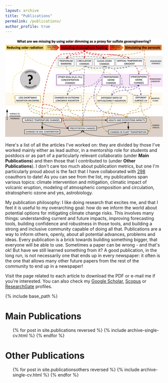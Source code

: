 ```yaml
---
layout: archive
title: "Publications"
permalink: /publications/
author_profile: true
---
```


<img src='/images/Figure_strat_heat.jpg'>

Here's a list of all the articles I've worked on: they are divided by those I've worked mainly either as lead author, in a mentorship role for students and postdocs or as part of a particularly relevant collaboratio (under <b>Main Publications</b>) and then those that I contributed to (under <b>Other Publications</b>). I don't care too much about publication metrics, but one I'm particularly proud about is the fact that I have collaborated with [298](https://www.scopus.com/authid/detail.uri?authorId=57190047135) coauthors to date! As you can see from the list, my publications span various topics: climate intervention and mitigation, climatic impact of volcanic eruption, modeling of atmospheric composition and circulation, stratospheric ozone and yes, astrobiology.

My publication philosophy: I like doing research that excites me, and that I feel it is useful to my overarching goal: how do we inform the world about potential options for mitigating climate change risks. This involves many things: understanding current and future impacts, improving forecasting tools, building confidence and robustness in those tools, and building a strong and inclusive community capable of doing all that. Publications are a way to inform others, openly, about all potential advances, problems and ideas. Every publication is a brick towards building something bigger, that everyone will be able to use. Sometimes a paper can be wrong - and that's ok! But have we still learned something from it? A good publication, in the long run, is not necessarily one that ends up in every newspaper: it often is the one that allows many other future papers from the rest of the community to end up in a newspaper!

Visit the page related to each article to download the PDF or e-mail me if you're interested. You can also check my <u><a href="https://scholar.google.it/citations?user=5d0T8UAAAAAJ&hl=en">Google Scholar</a></u>, <u><a href="https://www.scopus.com/authid/detail.uri?authorId=57190047135">Scopus</a></u> or <u><a href="https://www.researchgate.net/profile/Daniele_Visioni">ResearchGate</a></u> profiles.

{% include base_path %}

Main Publications
======
  <ol>{% for post in site.publications reversed %}
    {% include archive-single-cv.html %}
  {% endfor %}</ol>

Other Publications
======
  <ol>{% for post in site.publicationsothers reversed %}
    {% include archive-single-cv.html %}
  {% endfor %}</ol>
